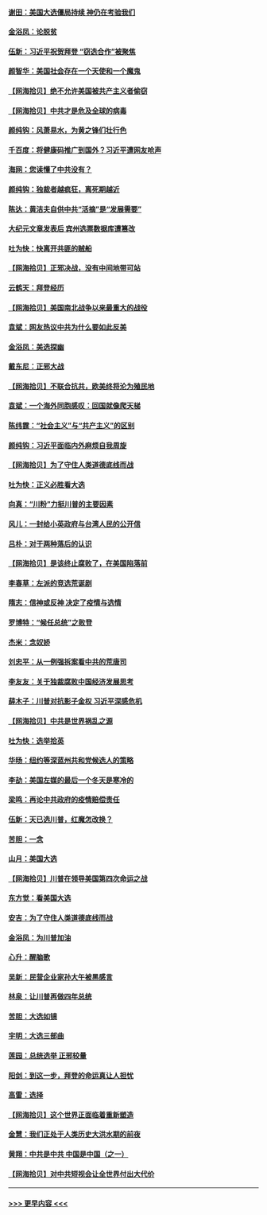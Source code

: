 #### [谢田：美国大选僵局持续 神仍在考验我们](../pages/nsc993/n12577432.md?t=11270151) 
#### [金浴凤：论脱贫](../pages/nsc993/n12576386.md?t=11270151) 
#### [伍新：习近平祝贺拜登 “窃选合作”被聚焦](../pages/nsc993/n12576358.md?t=11270151) 
#### [颜智华：美国社会存在一个天使和一个魔鬼](../pages/nsc993/n12574299.md?t=11270151) 
#### [【网海拾贝】绝不允许美国被共产主义者偷窃](../pages/nsc993/n12573396.md?t=11270151) 
#### [【网海拾贝】中共才是危及全球的病毒](../pages/nsc993/n12571204.md?t=11270151) 
#### [颜纯钩：风萧易水，为黄之锋们壮行色](../pages/nsc993/n12571487.md?t=11270151) 
#### [千百度：将健康码推广到国外？习近平遭网友呛声](../pages/nsc993/n12570808.md?t=11270151) 
#### [海网：您读懂了中共没有？](../pages/nsc993/n12570487.md?t=11270151) 
#### [颜纯钩：独裁者越疯狂，离死期越近](../pages/nsc993/n12569055.md?t=11270151) 
#### [陈达：黄洁夫自供中共“活摘”是“发展需要”](../pages/nsc993/n12568541.md?t=11270151) 
#### [大纪元文章发表后 宾州选票数据库遭篡改](../pages/nsc993/n12568105.md?t=11270151) 
#### [吐为快：快离开共匪的贼船](../pages/nsc993/n12568462.md?t=11270151) 
#### [【网海拾贝】正邪决战，没有中间地带可站](../pages/nsc993/n12568439.md?t=11270151) 
#### [云鹤天：拜登经历](../pages/nsc993/n12567294.md?t=11270151) 
#### [【网海拾贝】美国南北战争以来最重大的战役](../pages/nsc993/n12567247.md?t=11270151) 
#### [袁斌：网友热议中共为什么要如此反美](../pages/nsc993/n12567162.md?t=11270151) 
#### [金浴凤：美选探幽](../pages/nsc993/n12567147.md?t=11270151) 
#### [戴东尼：正邪大战](../pages/nsc993/n12567033.md?t=11270151) 
#### [【网海拾贝】不联合抗共，欧美终将沦为殖民地](../pages/nsc993/n12565068.md?t=11270151) 
#### [袁斌：一个海外同胞感叹：回国就像爬天梯](../pages/nsc993/n12564986.md?t=11270151) 
#### [陈纬霆：“社会主义”与“共产主义”的区别](../pages/nsc993/n12562417.md?t=11270151) 
#### [颜纯钩：习近平面临内外麻烦自我周旋](../pages/nsc993/n12563356.md?t=11270151) 
#### [【网海拾贝】为了守住人类道德底线而战](../pages/nsc993/n12562542.md?t=11270151) 
#### [吐为快：正义必胜看大选](../pages/nsc993/n12561967.md?t=11270151) 
#### [向真：“川粉”力挺川普的主要因素](../pages/nsc993/n12560774.md?t=11270151) 
#### [风儿：一封给小英政府与台湾人民的公开信](../pages/nsc993/n12560581.md?t=11270151) 
#### [吕朴：对于两种落后的认识](../pages/nsc993/n12560492.md?t=11270151) 
#### [【网海拾贝】是该终止腐败了，在美国陷落前](../pages/nsc993/n12559936.md?t=11270151) 
#### [李春草：左派的竞选荒诞剧](../pages/nsc993/n12558380.md?t=11270151) 
#### [隋志：信神或反神 决定了疫情与选情](../pages/nsc993/n12558255.md?t=11270151) 
#### [罗博特：“候任总统”之败登](../pages/nsc993/n12558189.md?t=11270151) 
#### [杰米：念奴娇](../pages/nsc993/n12558174.md?t=11270151) 
#### [刘忠平：从一例强拆案看中共的荒唐司](../pages/nsc993/n12558036.md?t=11270151) 
#### [李友友：关于独裁腐败中国经济发展思考](../pages/nsc993/n12558004.md?t=11270151) 
#### [薛木子：川普对抗影子金权 习近平深感危机](../pages/nsc993/n12557342.md?t=11270151) 
#### [【网海拾贝】中共是世界祸乱之源](../pages/nsc993/n12555353.md?t=11270151) 
#### [吐为快：选举拾英](../pages/nsc993/n12555041.md?t=11270151) 
#### [华旸：纽约等深蓝州共和党候选人的策略](../pages/nsc993/n12554309.md?t=11270151) 
#### [李劼：美国左媒的最后一个冬天是寒冷的](../pages/nsc993/n12552947.md?t=11270151) 
#### [梁鸣：再论中共政府的疫情赔偿责任](../pages/nsc993/n12553012.md?t=11270151) 
#### [伍新：天已选川普，红魔怎改换？](../pages/nsc993/n12552970.md?t=11270151) 
#### [苦胆：一念](../pages/nsc993/n12552957.md?t=11270151) 
#### [山月：美国大选](../pages/nsc993/n12552446.md?t=11270151) 
#### [【网海拾贝】川普在领导美国第四次命运之战](../pages/nsc993/n12551973.md?t=11270151) 
#### [东方觉：看美国大选](../pages/nsc993/n12551647.md?t=11270151) 
#### [安吉：为了守住人类道德底线而战](../pages/nsc993/n12551111.md?t=11270151) 
#### [金浴凤：为川普加油](../pages/nsc993/n12551085.md?t=11270151) 
#### [心升：醒脑歌](../pages/nsc993/n12550984.md?t=11270151) 
#### [吴新：民营企业家孙大午被黑感言](../pages/nsc993/n12550656.md?t=11270151) 
#### [林泉：让川普再做四年总统](../pages/nsc993/n12550640.md?t=11270151) 
#### [苦胆：大选如镜](../pages/nsc993/n12550630.md?t=11270151) 
#### [宇明：大选三部曲](../pages/nsc993/n12550603.md?t=11270151) 
#### [莲园：总统选举 正邪较量](../pages/nsc993/n12550594.md?t=11270151) 
#### [阳剑：到这一步，拜登的命运真让人担忧](../pages/nsc993/n12549093.md?t=11270151) 
#### [高雷：选择](../pages/nsc993/n12549087.md?t=11270151) 
#### [【网海拾贝】这个世界正面临着重新塑造](../pages/nsc993/n12548326.md?t=11270151) 
#### [金慧：我们正处于人类历史大洪水期的前夜](../pages/nsc993/n12547914.md?t=11270151) 
#### [黄翔：中共是中共 中国是中国（之一）](../pages/nsc993/n12547576.md?t=11270151) 
#### [【网海拾贝】对中共短视会让全世界付出大代价](../pages/nsc993/n12546043.md?t=11270151) 

----
#### [ >>> 更早内容 <<< ](../indexes/nsc993-earlier.md)
